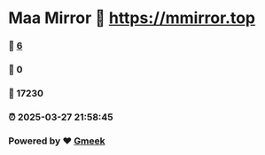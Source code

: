 # Maa Mirror :link: https://mmirror.top 
### :page_facing_up: [6](https://mmirror.top/tag.html) 
### :speech_balloon: 0 
### :hibiscus: 17230 
### :alarm_clock: 2025-03-27 21:58:45 
### Powered by :heart: [Gmeek](https://github.com/Meekdai/Gmeek)
